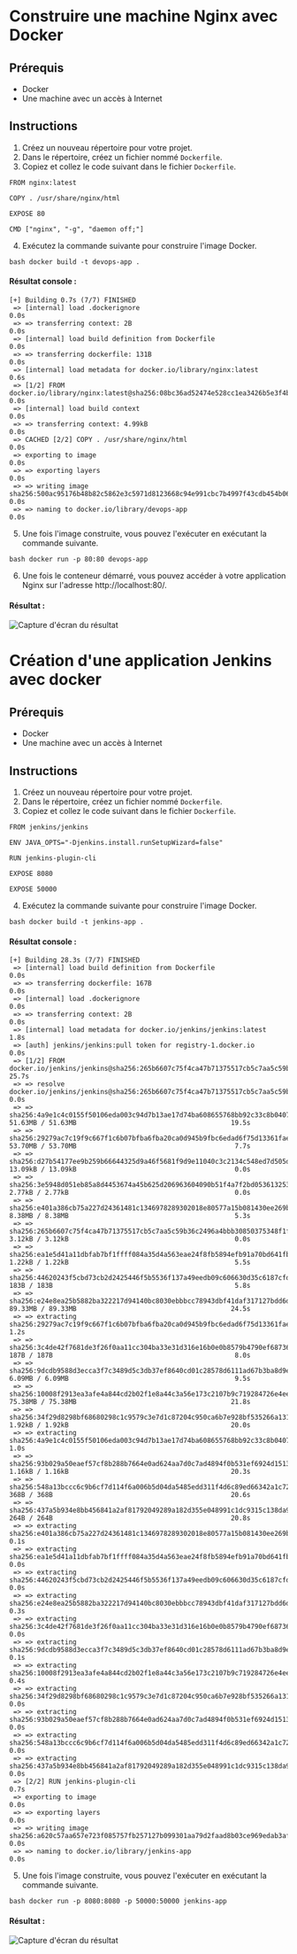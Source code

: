 # Construire une machine Nginx avec Docker

## Prérequis

- Docker
- Une machine avec un accès à Internet

## Instructions

1. Créez un nouveau répertoire pour votre projet.
2. Dans le répertoire, créez un fichier nommé `Dockerfile`.
3. Copiez et collez le code suivant dans le fichier `Dockerfile`.

```
FROM nginx:latest

COPY . /usr/share/nginx/html

EXPOSE 80

CMD ["nginx", "-g", "daemon off;"]
```

4. Exécutez la commande suivante pour construire l'image Docker.

`bash docker build -t devops-app . `

#### Résultat console :

```
[+] Building 0.7s (7/7) FINISHED
 => [internal] load .dockerignore                                                                                                                   0.0s
 => => transferring context: 2B                                                                                                                     0.0s
 => [internal] load build definition from Dockerfile                                                                                                0.0s
 => => transferring dockerfile: 131B                                                                                                                0.0s
 => [internal] load metadata for docker.io/library/nginx:latest                                                                                     0.6s
 => [1/2] FROM docker.io/library/nginx:latest@sha256:08bc36ad52474e528cc1ea3426b5e3f4bad8a130318e3140d6cfe29c8892c7ef                               0.0s
 => [internal] load build context                                                                                                                   0.0s
 => => transferring context: 4.99kB                                                                                                                 0.0s
 => CACHED [2/2] COPY . /usr/share/nginx/html                                                                                                       0.0s
 => exporting to image                                                                                                                              0.0s
 => => exporting layers                                                                                                                             0.0s
 => => writing image sha256:500ac95176b48b82c5862e3c5971d8123668c94e991cbc7b4997f43cdb454b06                                                        0.0s
 => => naming to docker.io/library/devops-app                                                                                                       0.0s
```

5. Une fois l'image construite, vous pouvez l'exécuter en exécutant la commande suivante.

`bash docker run -p 80:80 devops-app`

6. Une fois le conteneur démarré, vous pouvez accéder à votre application Nginx sur l'adresse http://localhost:80/.

#### Résultat :

![Capture d'écran du résultat](/screenshot/nginx-docker.png)

# Création d'une application Jenkins avec docker

## Prérequis

- Docker
- Une machine avec un accès à Internet

## Instructions

1. Créez un nouveau répertoire pour votre projet.
2. Dans le répertoire, créez un fichier nommé `Dockerfile`.
3. Copiez et collez le code suivant dans le fichier `Dockerfile`.

```
FROM jenkins/jenkins

ENV JAVA_OPTS="-Djenkins.install.runSetupWizard=false"

RUN jenkins-plugin-cli

EXPOSE 8080

EXPOSE 50000
```

4. Exécutez la commande suivante pour construire l'image Docker.

`bash docker build -t jenkins-app .`

#### Résultat console :

```
[+] Building 28.3s (7/7) FINISHED
 => [internal] load build definition from Dockerfile                                                                                    0.0s
 => => transferring dockerfile: 167B                                                                                                    0.0s
 => [internal] load .dockerignore                                                                                                       0.0s
 => => transferring context: 2B                                                                                                         0.0s
 => [internal] load metadata for docker.io/jenkins/jenkins:latest                                                                       1.8s
 => [auth] jenkins/jenkins:pull token for registry-1.docker.io                                                                          0.0s
 => [1/2] FROM docker.io/jenkins/jenkins@sha256:265b6607c75f4ca47b71375517cb5c7aa5c59b36c2496a4bbb30850375348f1f                       25.7s
 => => resolve docker.io/jenkins/jenkins@sha256:265b6607c75f4ca47b71375517cb5c7aa5c59b36c2496a4bbb30850375348f1f                        0.0s
 => => sha256:4a9e1c4c0155f50106eda003c94d7b13ae17d74ba608655768bb92c33c8b0407 51.63MB / 51.63MB                                       19.5s
 => => sha256:29279ac7c19f9c667f1c6b07bfba6fba20ca0d945b9fbc6edad6f75d13361fae 53.70MB / 53.70MB                                        7.7s
 => => sha256:d27b54177ee9b259b66644325d9a46f5681f9d9e11040c3c2134c548ed7d505d 13.09kB / 13.09kB                                        0.0s
 => => sha256:3e5948d051eb85a8d4453674a45b625d206963604090b51f4a7f2bd053613253 2.77kB / 2.77kB                                          0.0s
 => => sha256:e401a386cb75a227d24361481c1346978289302018e80577a15b081430ee269b 8.38MB / 8.38MB                                          5.3s
 => => sha256:265b6607c75f4ca47b71375517cb5c7aa5c59b36c2496a4bbb30850375348f1f 3.12kB / 3.12kB                                          0.0s
 => => sha256:ea1e5d41a11dbfab7bf1ffff084a35d4a563eae24f8fb5894efb91a70bd641fb 1.22kB / 1.22kB                                          5.5s
 => => sha256:44620243f5cbd73cb2d2425446f5b5536f137a49eedb09c606630d35c6187cfd 183B / 183B                                              5.8s
 => => sha256:e24e8ea25b5882ba322217d94140bc8030ebbbcc78943dbf41daf317127bdd6d 89.33MB / 89.33MB                                       24.5s
 => => extracting sha256:29279ac7c19f9c667f1c6b07bfba6fba20ca0d945b9fbc6edad6f75d13361fae                                               1.2s
 => => sha256:3c4de42f7681de3f26f0aa11cc304ba33e31d316e16b0e0b8579b4790ef68736 187B / 187B                                              8.0s
 => => sha256:9dcdb9588d3ecca3f7c3489d5c3db37ef8640cd01c28578d6111ad67b3ba8d9e 6.09MB / 6.09MB                                          9.5s
 => => sha256:10008f2913ea3afe4a844cd2b02f1e8a44c3a56e173c2107b9c719284726e4ee 75.38MB / 75.38MB                                       21.8s
 => => sha256:34f29d8298bf68680298c1c9579c3e7d1c87204c950ca6b7e928bf535266a131 1.92kB / 1.92kB                                         20.0s
 => => extracting sha256:4a9e1c4c0155f50106eda003c94d7b13ae17d74ba608655768bb92c33c8b0407                                               1.0s
 => => sha256:93b029a50eaef57cf8b288b7664e0ad624aa7d0c7ad4894f0b531ef6924d1513 1.16kB / 1.16kB                                         20.3s
 => => sha256:548a13bccc6c9b6cf7d114f6a006b5d04da5485edd311f4d6c89ed66342a1c72 368B / 368B                                             20.6s
 => => sha256:437a5b934e8bb456841a2af81792049289a182d355e048991c1dc9315c138da9 264B / 264B                                             20.8s
 => => extracting sha256:e401a386cb75a227d24361481c1346978289302018e80577a15b081430ee269b                                               0.1s
 => => extracting sha256:ea1e5d41a11dbfab7bf1ffff084a35d4a563eae24f8fb5894efb91a70bd641fb                                               0.0s
 => => extracting sha256:44620243f5cbd73cb2d2425446f5b5536f137a49eedb09c606630d35c6187cfd                                               0.0s
 => => extracting sha256:e24e8ea25b5882ba322217d94140bc8030ebbbcc78943dbf41daf317127bdd6d                                               0.3s
 => => extracting sha256:3c4de42f7681de3f26f0aa11cc304ba33e31d316e16b0e0b8579b4790ef68736                                               0.0s
 => => extracting sha256:9dcdb9588d3ecca3f7c3489d5c3db37ef8640cd01c28578d6111ad67b3ba8d9e                                               0.1s
 => => extracting sha256:10008f2913ea3afe4a844cd2b02f1e8a44c3a56e173c2107b9c719284726e4ee                                               0.4s
 => => extracting sha256:34f29d8298bf68680298c1c9579c3e7d1c87204c950ca6b7e928bf535266a131                                               0.0s
 => => extracting sha256:93b029a50eaef57cf8b288b7664e0ad624aa7d0c7ad4894f0b531ef6924d1513                                               0.0s
 => => extracting sha256:548a13bccc6c9b6cf7d114f6a006b5d04da5485edd311f4d6c89ed66342a1c72                                               0.0s
 => => extracting sha256:437a5b934e8bb456841a2af81792049289a182d355e048991c1dc9315c138da9                                               0.0s
 => [2/2] RUN jenkins-plugin-cli                                                                                                        0.7s
 => exporting to image                                                                                                                  0.0s
 => => exporting layers                                                                                                                 0.0s
 => => writing image sha256:a620c57aa657e723f085757fb257127b099301aa79d2faad8b03ce969edab3af                                            0.0s
 => => naming to docker.io/library/jenkins-app                                                                                          0.0s
```

5. Une fois l'image construite, vous pouvez l'exécuter en exécutant la commande suivante.

`bash docker run -p 8080:8080 -p 50000:50000 jenkins-app`

#### Résultat :

![Capture d'écran du résultat](/screenshot/jenkins-docker.png)
